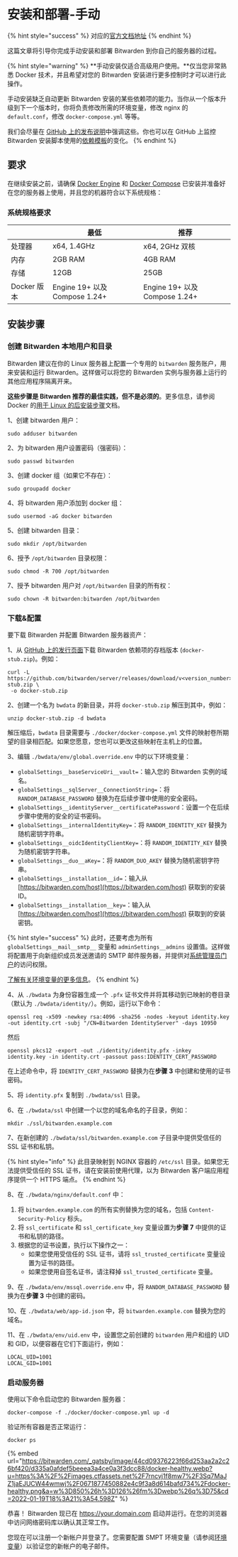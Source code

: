 # 安装和部署-手动

{% hint style="success" %}
对应的[官方文档地址](https://bitwarden.com/help/install-on-premise-manual/)
{% endhint %}

这篇文章将引导你完成手动安装和部署 Bitwarden 到你自己的服务器的过程。

{% hint style="warning" %}
**手动安装仅适合高级用户使用。**仅当您非常熟悉 Docker 技术，并且希望对您的 Bitwarden 安装进行更多控制时才可以进行此操作。

手动安装缺乏自动更新 Bitwarden 安装的某些依赖项的能力。当你从一个版本升级到下一个版本时，你将负责修改所需的环境变量，修改 nginx 的 `default.conf`，修改 `docker-compose.yml` 等等。

我们会尽量在 [GitHub 上的发布说明](https://github.com/bitwarden/server/releases)中强调这些。你也可以在 GitHub 上监控 Bitwarden 安装脚本使用的[依赖模板](https://github.com/bitwarden/server/tree/master/util/Setup/Templates)的变化。
{% endhint %}

## 要求 <a href="#installation-procedure" id="installation-procedure"></a>

在继续安装之前，请确保 [Docker Engine](https://docs.docker.com/engine/installation/) 和 [Docker Compose](https://docs.docker.com/compose/install/) 已安装并准备好在您的服务器上使用，并且您的机器符合以下系统规格：

### 系统规格要求 <a href="#system-specifications" id="system-specifications"></a>

|           | **最低**                      | **推荐**                      |
| --------- | --------------------------- | --------------------------- |
| 处理器       | x64, 1.4GHz                 | x64, 2GHz 双核                |
| 内存        | 2GB RAM                     | 4GB RAM                     |
| 存储        | 12GB                        | 25GB                        |
| Docker 版本 | Engine 19+ 以及 Compose 1.24+ | Engine 19+ 以及 Compose 1.24+ |

## 安装步骤 <a href="#installation-procedure" id="installation-procedure"></a>

### 创建 Bitwarden 本地用户和目录 <a href="#create-bitwarden-local-user-and-directory" id="create-bitwarden-local-user-and-directory"></a>

Bitwarden 建议在你的 Linux 服务器上配置一个专用的 `bitwarden` 服务账户，用来安装和运行 Bitwarden。这样做可以将您的 Bitwarden 实例与服务器上运行的其他应用程序隔离开来。

**这些步骤是 Bitwarden 推荐的最佳实践，但不是必须的**。更多信息，请参阅 Docker 的[用于 Linux 的后安装步骤](https://docs.docker.com/engine/install/linux-postinstall/)文档。

1、创建 bitwarden 用户：

```shell
sudo adduser bitwarden
```

2、为 bitwarden 用户设置密码（强密码）：

```shell
sudo passwd bitwarden
```

3、创建 docker 组（如果它不存在）：

```shell
sudo groupadd docker
```

4、将 bitwarden 用户添加到 docker 组：

```shell
sudo usermod -aG docker bitwarden
```

5、创建 bitwarden 目录：

```shell
sudo mkdir /opt/bitwarden
```

6、授予 `/opt/bitwarden` 目录权限：

```shell
sudo chmod -R 700 /opt/bitwarden
```

7、授予 bitwarden 用户对 `/opt/bitwarden` 目录的所有权：

```shell
sudo chown -R bitwarden:bitwarden /opt/bitwarden
```

### 下载&配置 <a href="#download-and-configure" id="download-and-configure"></a>

要下载 Bitwarden 并配置 Bitwarden 服务器资产：

1、从 [GitHub 上的发行页面](https://github.com/bitwarden/server/releases)下载 Bitwarden 依赖项的存档版本 (`docker-stub.zip`)。例如：

```shell
curl -L https://github.com/bitwarden/server/releases/download/v<version_number>/docker-stub.zip \
 -o docker-stub.zip
```

2、创建一个名为 `bwdata` 的新目录，并将 `docker-stub.zip` 解压到其中，例如：

```shell
unzip docker-stub.zip -d bwdata
```

解压缩后，`bwdata` 目录需要与 `./docker/docker-compose.yml` 文件的映射卷所期望的目录相匹配。如果您愿意，您也可以更改这些映射在主机上的位置。

3、编辑 `./bwdata/env/global.override.env` 中的以下环境变量：

* `globalSettings__baseServiceUri__vault=`：输入您的 Bitwarden 实例的域名。
* `globalSettings__sqlServer__ConnectionString=`：将 `RANDOM_DATABASE_PASSWORD` 替换为在后续步骤中使用的安全密码。
* `globalSettings__identityServer__certificatePassword`：设置一个在后续步骤中使用的安全的证书密码。
* `globalSettings__internalIdentityKey=`：将 `RANDOM_IDENTITY_KEY` 替换为随机密钥字符串。
* `globalSettings__oidcIdentityClientKey=`：将 `RANDOM_IDENTITY_KEY` 替换为随机密钥字符串。
* `globalSettings__duo__aKey=`：将 `RANDOM_DUO_AKEY` 替换为随机密钥字符串。
* `globalSettings__installation__id=`：输入从 [https://bitwarden.com/host](https://bitwarden.com/host) 获取到的安装 ID。
* `globalSettings__installation__key=`：输入从 [https://bitwarden.com/host](https://bitwarden.com/host) 获取到的安装密钥。

{% hint style="success" %}
此时，还要考虑为所有 `globalSettings__mail__smtp__` 变量和 `adminSettings__admins` 设置值。这样做将配置用于向新组织成员发送邀请的 SMTP 邮件服务器，并提供对[系统管理员门户](../system-administrator-portal.md)的访问权限。

[了解有关环境变量的更多信息](../configure-environment-variables.md)。
{% endhint %}

4、从 `./bwdata` 为身份容器生成一个 `.pfx` 证书文件并将其移动到已映射的卷目录（默认为 `./bwdata/identity/`）。例如，运行以下命令：

```shell
openssl req -x509 -newkey rsa:4096 -sha256 -nodes -keyout identity.key -out identity.crt -subj "/CN=Bitwarden IdentityServer" -days 10950
```

然后

```shell
openssl pkcs12 -export -out ./identity/identity.pfx -inkey identity.key -in identity.crt -passout pass:IDENTITY_CERT_PASSWORD
```

在上述命令中，将 `IDENTITY_CERT_PASSWORD` 替换为在**步骤 3** 中创建和使用的证书密码。

5、将 `identity.pfx` 复制到 `./bwdata/ssl` 目录。

6、在 `./bwdata/ssl` 中创建一个以您的域名命名的子目录，例如：

```shell
mkdir ./ssl/bitwarden.example.com
```

7、在新创建的 `./bwdata/ssl/bitwarden.example.com` 子目录中提供受信任的 SSL 证书和私钥。

{% hint style="info" %}
此目录映射到 NGINX 容器的 `/etc/ssl` 目录。如果您无法提供受信任的 SSL 证书，请在安装前使用代理，以为 Bitwarden 客户端应用程序提供一个 HTTPS 端点。
{% endhint %}

8、在 `./bwdata/nginx/default.conf` 中：

1. 将 `bitwarden.example.com` 的所有实例替换为您的域名，包括 `Content-Security-Policy` 标头。
2. 将 `ssl_certificate` 和 `ssl_certificate_key` 变量设置为**步骤 7** 中提供的证书和私钥的路径。
3. 根据您的证书设置，执行以下操作之一：
   * 如果您使用受信任的 SSL 证书，请将 `ssl_trusted_certificate` 变量设置为证书的路径。
   * 如果您使用自签名证书，请注释掉 `ssl_trusted_certificate` 变量。

9、在 `./bwdata/env/mssql.override.env` 中，将 `RANDOM_DATABASE_PASSWORD` 替换为在**步骤 3** 中创建的密码。

10、在 `./bwdata/web/app-id.json` 中，将 `bitwarden.example.com` 替换为您的域名。

11、在 `./bwdata/env/uid.env` 中，设置您之前创建的 `bitwarden` 用户和组的 UID 和 GID，以便容器在它们下面运行，例如：

```shell
LOCAL_UID=1001
LOCAL_GID=1001
```

### 启动服务器 <a href="#start-your-server" id="start-your-server"></a>

使用以下命令启动您的 Bitwarden 服务器：

```shell
docker-compose -f ./docker/docker-compose.yml up -d
```

验证所有容器是否正常运行：

```shell
docker ps
```

{% embed url="https://bitwarden.com/_gatsby/image/44cd09376223f66d253aa2a2c26bf420/d335a0afdef5beeea3a4ce0a3f3dcc88/docker-healthy.webp?u=https%3A%2F%2Fimages.ctfassets.net%2F7rncvj1f8mw7%2F3Sq7MaJZ1jaEJUCW44wmwj%2F0671877450882e4c9f3a8d614bafd734%2Fdocker-healthy.png&a=w%3D850%26h%3D126%26fm%3Dwebp%26q%3D75&cd=2022-01-19T18%3A21%3A54.598Z" %}

恭喜！ Bitwarden 现已在 https://your.domain.com 启动并运行。在您的浏览器中访问网络密码库以确认其正常工作。

您现在可以注册一个新帐户并登录了。您需要配置 SMPT 环境变量（请参阅[环境变量](../configure-environment-variables.md)）以验证您的新帐户的电子邮件。
